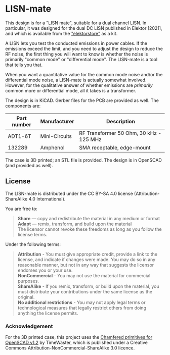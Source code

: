 # LISN-mate
This design is for a "LISN mate", suitable for a dual channel LISN. In particular,
it was designed for the dual DC LISN published in Elektor [2021], and which is
available from the ["elektorstore"](https://www.elektor.com/elektor-dual-dc-lisn-150-khz-200-mhz)
as a kit.

A LISN lets you test the conducted emissions in power cables. If the emissions
exceed the limit, and you need to adjust the design to reduce the RF noise, the
first thing you will want to know is whether the noise is primarily "common mode"
or "differential mode". The LISN-mate is a tool that tells you that.

When you want a quantitative value for the common mode noise and/or the differential
mode noise, a LISN-mate is actually somewhat involved. However, for the qualitative
answer of whether emissions are *primarily* common more or differential mode, all
it takes is a transformer.

The design is in KiCAD. Gerber files for the PCB are provided as well. The components are:

| Part number | Manufacturer  | Description                             |
| ----------- | ------------- | --------------------------------------- |
| ADT1-6T     | Mini-Circuits | RF Transformer 50 Ohm, 30 kHz - 125 MHz |
| 132289      | Amphenol      | SMA receptable, edge-mount              |

The case is 3D printed; an STL file is provided. The design is in OpenSCAD (and
provided as well).

## License

The LISN-mate is distributed under the CC BY-SA 4.0 license (Attribution-ShareAlike 4.0 International).

You are free to:

> **Share** —  copy and redistribute the material in any medium or format <br>
> **Adapt** — remix, transform, and build upon the material <br>
> The licensor cannot revoke these freedoms as long as you follow the license terms.

Under the following terms:

> **Attribution** - You must give appropriate credit, provide a link to the license, and indicate if changes were made. You may do so in any reasonable manner, but not in any way that suggests the licensor endorses you or your use.  <br>
> **NonCommercial** - You may not use the material for commercial purposes.  <br>
> **ShareAlike** - If you remix, transform, or build upon the material, you must distribute your contributions under the same license as the original. <br>
> **No additional restrictions** - You may not apply legal terms or technological measures that legally restrict others from doing anything the license permits.

### Acknowledgement

For the 3D printed case, this project uses the [Chamfered primitives for OpenSCAD v1.2](https://github.com/SebiTimeWaster/Chamfers-for-OpenSCAD) by TimeWaster,
which is published under a Creative Commons Attribution-NonCommercial-ShareAlike 3.0 licence.

